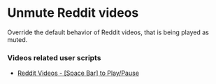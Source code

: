 # Unmute Reddit videos
Override the default behavior of Reddit videos, that is being played as muted.

### Videos related user scripts
* [Reddit Videos - [Space Bar] to Play/Pause](https://greasyfork.org/en/scripts/444775-reddit-videos-space-bar-to-play-pause)
